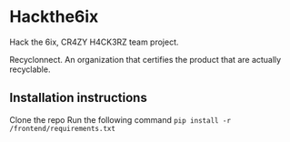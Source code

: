 # Hackthe6ix

Hack the 6ix, CR4ZY H4CK3RZ team project.

Recyclonnect.
An organization that certifies the product that are actually recyclable.

## Installation instructions

Clone the repo
Run the following command
`pip install -r /frontend/requirements.txt`
